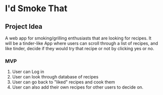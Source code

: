 # I'd Smoke That



## Project Idea

A web app for smoking/grilling enthusiasts that are looking for recipes.  It will be a tinder-like App
where users can scroll through a list of recipes, and like tinder, decide if they would try that recipe or not 
by clicking yes or no.

### MVP
1. User can Log in
2. User can look through database of recipes
3. User can go back to "liked" recipes and cook them
4. User can also add their own recipes for other users to decide on.

